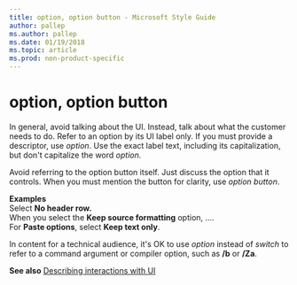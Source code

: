 ```yaml
---
title: option, option button - Microsoft Style Guide
author: pallep
ms.author: pallep
ms.date: 01/19/2018
ms.topic: article
ms.prod: non-product-specific
---
```


# option, option button

In general, avoid talking about the UI. Instead, talk about what the customer needs to do. Refer to an option by its UI label only. If you must provide a descriptor, use *option*. Use the exact label text, including its capitalization, but don't capitalize the word *option.*

Avoid referring to the option button itself. Just discuss the option that it
controls. When you must mention the button for clarity, use *option button*.

**Examples**  
Select **No header row.**  
When you select the **Keep source formatting** option, ....  
For **Paste options**, select **Keep text only**.  

In content for a technical audience, it's OK to use *option* instead of *switch* to refer to a command argument or compiler option, such as **/b** or **/Za**.   

**See also** [Describing interactions with UI](~/procedures-instructions/describing-interactions-with-ui.md)
